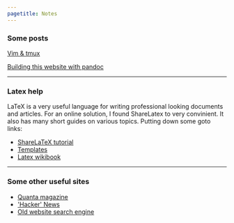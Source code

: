 ```yaml
---
pagetitle: Notes
---
```


### Some posts

[Vim & tmux](notes-vimtmux.html)

[Building this website with pandoc](notes-making-website.html)

---

### Latex help

LaTeX is a very useful language for writing professional looking documents and 
articles. For an online solution, I found ShareLatex to very convinient. It also
has many short guides on various topics. Putting down some goto links:

- [ShareLaTeX tutorial](https://www.sharelatex.com/learn/Learn_LaTeX_in_30_minutes)
- [Templates](http://www.latextemplates.com/)
- [Latex wikibook](https://en.wikibooks.org/wiki/LaTeX/)

---

### Some other useful sites

- [Quanta magazine](https://www.quantamagazine.org/)
- ['Hacker' News](https://news.ycombinator.com/)
- [Old website search engine](https://wiby.me/ )


